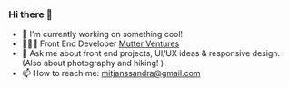 ### Hi there 👋

- 🔭 I’m currently working on something cool!
- 👩🏼‍💻 Front End Developer [Mutter Ventures](https://www.mutter.me/)
- 💬 Ask me about front end projects, UI/UX ideas & responsive design. (Also about photography and hiking! )
- 📫 How to reach me: mitjanssandra@gmail.com

